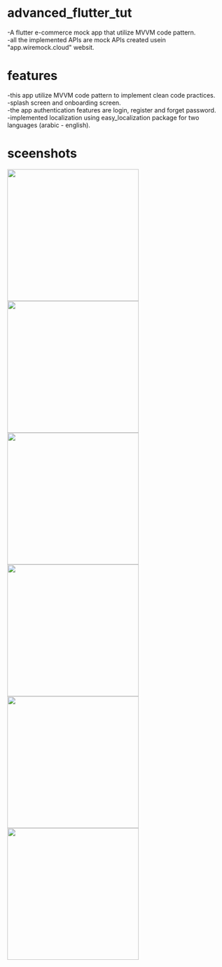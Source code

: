 # advanced_flutter_tut

-A flutter e-commerce mock app that utilize MVVM code pattern.  
-all the implemented APIs are mock APIs created usein "app.wiremock.cloud" websit.  

# features

-this app utilize MVVM code pattern to implement clean code practices.  
-splash screen and onboarding screen.  
-the app authentication features are login, register and forget password.  
-implemented localization using easy_localization package for two languages (arabic - english).

# sceenshots
<img src="preview_images/Screenshot_2.png" width = 300> <img src="preview_images/Screenshot_1.png" width = 300>
<img src="preview_images/Screenshot_3.png" width = 300> <img src="preview_images/Screenshot_4.png" width = 300>
<img src="preview_images/Screenshot_5.png" width = 300> <img src="preview_images/Screenshot_6.png" width = 300>
